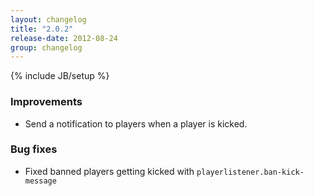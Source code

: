 ```yaml
---
layout: changelog
title: "2.0.2"
release-date: 2012-08-24
group: changelog
---
```

{% include JB/setup %}

### Improvements

- Send a notification to players when a player is kicked.

### Bug fixes

- Fixed banned players getting kicked with `playerlistener.ban-kick-message`
